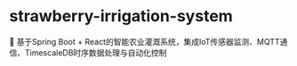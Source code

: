 # strawberry-irrigation-system
🍓 基于Spring Boot + React的智能农业灌溉系统，集成IoT传感器监测、MQTT通信、TimescaleDB时序数据处理与自动化控制

